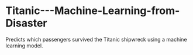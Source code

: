 # Titanic---Machine-Learning-from-Disaster
Predicts which passengers survived the Titanic shipwreck using a machine learning model.

